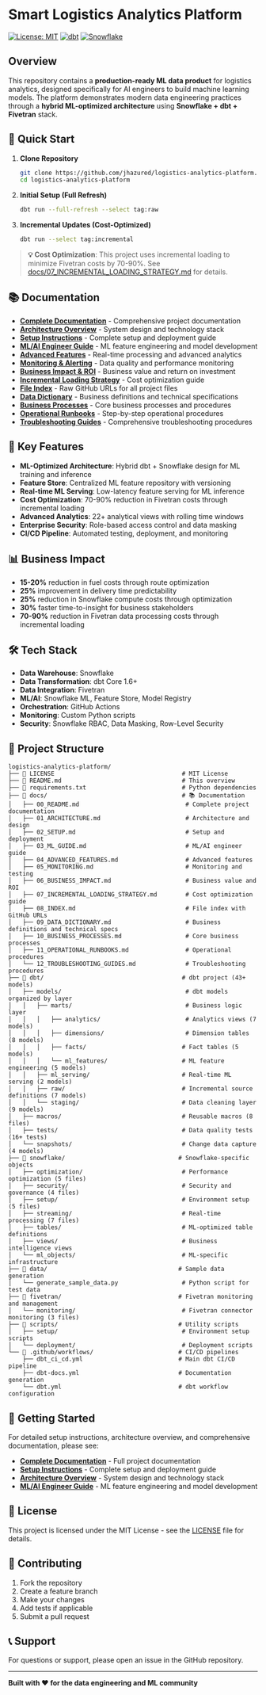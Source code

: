 # Smart Logistics Analytics Platform

[![License: MIT](https://img.shields.io/badge/License-MIT-yellow.svg)](https://opensource.org/licenses/MIT)
[![dbt](https://img.shields.io/badge/dbt-1.0+-orange.svg)](https://www.getdbt.com/)
[![Snowflake](https://img.shields.io/badge/Snowflake-Compatible-blue.svg)](https://www.snowflake.com/)

## Overview

This repository contains a **production-ready ML data product** for logistics analytics, designed specifically for AI engineers to build machine learning models. The platform demonstrates modern data engineering practices through a **hybrid ML-optimized architecture** using **Snowflake + dbt + Fivetran** stack.

## 🚀 Quick Start

1. **Clone Repository**
   ```bash
   git clone https://github.com/jhazured/logistics-analytics-platform.git
   cd logistics-analytics-platform
   ```

2. **Initial Setup (Full Refresh)**
   ```bash
   dbt run --full-refresh --select tag:raw
   ```

3. **Incremental Updates (Cost-Optimized)**
   ```bash
   dbt run --select tag:incremental
   ```

> **💡 Cost Optimization**: This project uses incremental loading to minimize Fivetran costs by 70-90%. See [docs/07_INCREMENTAL_LOADING_STRATEGY.md](docs/07_INCREMENTAL_LOADING_STRATEGY.md) for details.

## 📚 Documentation

- **[Complete Documentation](docs/00_README.md)** - Comprehensive project documentation
- **[Architecture Overview](docs/01_ARCHITECTURE.md)** - System design and technology stack
- **[Setup Instructions](docs/02_SETUP.md)** - Complete setup and deployment guide
- **[ML/AI Engineer Guide](docs/03_ML_GUIDE.md)** - ML feature engineering and model development
- **[Advanced Features](docs/04_ADVANCED_FEATURES.md)** - Real-time processing and advanced analytics
- **[Monitoring & Alerting](docs/05_MONITORING.md)** - Data quality and performance monitoring
- **[Business Impact & ROI](docs/06_BUSINESS_IMPACT.md)** - Business value and return on investment
- **[Incremental Loading Strategy](docs/07_INCREMENTAL_LOADING_STRATEGY.md)** - Cost optimization guide
- **[File Index](docs/08_INDEX.md)** - Raw GitHub URLs for all project files
- **[Data Dictionary](docs/09_DATA_DICTIONARY.md)** - Business definitions and technical specifications
- **[Business Processes](docs/10_BUSINESS_PROCESSES.md)** - Core business processes and procedures
- **[Operational Runbooks](docs/11_OPERATIONAL_RUNBOOKS.md)** - Step-by-step operational procedures
- **[Troubleshooting Guides](docs/12_TROUBLESHOOTING_GUIDES.md)** - Comprehensive troubleshooting procedures

## 🎯 Key Features

- **ML-Optimized Architecture**: Hybrid dbt + Snowflake design for ML training and inference
- **Feature Store**: Centralized ML feature repository with versioning
- **Real-time ML Serving**: Low-latency feature serving for ML inference
- **Cost Optimization**: 70-90% reduction in Fivetran costs through incremental loading
- **Advanced Analytics**: 22+ analytical views with rolling time windows
- **Enterprise Security**: Role-based access control and data masking
- **CI/CD Pipeline**: Automated testing, deployment, and monitoring

## 📊 Business Impact

- **15-20%** reduction in fuel costs through route optimization
- **25%** improvement in delivery time predictability
- **25%** reduction in Snowflake compute costs through optimization
- **30%** faster time-to-insight for business stakeholders
- **70-90%** reduction in Fivetran data processing costs through incremental loading

## 🛠️ Tech Stack

- **Data Warehouse**: Snowflake
- **Data Transformation**: dbt Core 1.6+
- **Data Integration**: Fivetran
- **ML/AI**: Snowflake ML, Feature Store, Model Registry
- **Orchestration**: GitHub Actions
- **Monitoring**: Custom Python scripts
- **Security**: Snowflake RBAC, Data Masking, Row-Level Security

## 📁 Project Structure

```
logistics-analytics-platform/
├── 📄 LICENSE                                    # MIT License
├── 📄 README.md                                  # This overview
├── 📄 requirements.txt                           # Python dependencies
├── 📁 docs/                                      # 📚 Documentation
│   ├── 00_README.md                              # Complete project documentation
│   ├── 01_ARCHITECTURE.md                        # Architecture and design
│   ├── 02_SETUP.md                               # Setup and deployment
│   ├── 03_ML_GUIDE.md                            # ML/AI engineer guide
│   ├── 04_ADVANCED_FEATURES.md                   # Advanced features
│   ├── 05_MONITORING.md                          # Monitoring and testing
│   ├── 06_BUSINESS_IMPACT.md                     # Business value and ROI
│   ├── 07_INCREMENTAL_LOADING_STRATEGY.md        # Cost optimization guide
│   ├── 08_INDEX.md                               # File index with GitHub URLs
│   ├── 09_DATA_DICTIONARY.md                     # Business definitions and technical specs
│   ├── 10_BUSINESS_PROCESSES.md                  # Core business processes
│   ├── 11_OPERATIONAL_RUNBOOKS.md                # Operational procedures
│   └── 12_TROUBLESHOOTING_GUIDES.md              # Troubleshooting procedures
├── 📁 dbt/                                       # dbt project (43+ models)
│   ├── models/                                   # dbt models organized by layer
│   │   ├── marts/                                # Business logic layer
│   │   │   ├── analytics/                        # Analytics views (7 models)
│   │   │   ├── dimensions/                       # Dimension tables (8 models)
│   │   │   ├── facts/                           # Fact tables (5 models)
│   │   │   └── ml_features/                     # ML feature engineering (5 models)
│   │   ├── ml_serving/                          # Real-time ML serving (2 models)
│   │   ├── raw/                                 # Incremental source definitions (7 models)
│   │   └── staging/                             # Data cleaning layer (9 models)
│   ├── macros/                                  # Reusable macros (8 files)
│   ├── tests/                                   # Data quality tests (16+ tests)
│   └── snapshots/                               # Change data capture (4 models)
├── 📁 snowflake/                                # Snowflake-specific objects
│   ├── optimization/                            # Performance optimization (5 files)
│   ├── security/                                # Security and governance (4 files)
│   ├── setup/                                   # Environment setup (5 files)
│   ├── streaming/                               # Real-time processing (7 files)
│   ├── tables/                                  # ML-optimized table definitions
│   ├── views/                                   # Business intelligence views
│   └── ml_objects/                              # ML-specific infrastructure
├── 📁 data/                                     # Sample data generation
│   └── generate_sample_data.py                  # Python script for test data
├── 📁 fivetran/                                 # Fivetran monitoring and management
│   └── monitoring/                              # Fivetran connector monitoring (3 files)
├── 📁 scripts/                                  # Utility scripts
│   ├── setup/                                   # Environment setup scripts
│   └── deployment/                              # Deployment scripts
└── 📁 .github/workflows/                        # CI/CD pipelines
    ├── dbt_ci_cd.yml                           # Main dbt CI/CD pipeline
    ├── dbt-docs.yml                            # Documentation generation
    └── dbt.yml                                 # dbt workflow configuration
```

## 🚀 Getting Started

For detailed setup instructions, architecture overview, and comprehensive documentation, please see:

- **[Complete Documentation](docs/00_README.md)** - Full project documentation
- **[Setup Instructions](docs/02_SETUP.md)** - Complete setup and deployment guide
- **[Architecture Overview](docs/01_ARCHITECTURE.md)** - System design and technology stack
- **[ML/AI Engineer Guide](docs/03_ML_GUIDE.md)** - ML feature engineering and model development

## 📄 License

This project is licensed under the MIT License - see the [LICENSE](LICENSE) file for details.

## 🤝 Contributing

1. Fork the repository
2. Create a feature branch
3. Make your changes
4. Add tests if applicable
5. Submit a pull request

## 📞 Support

For questions or support, please open an issue in the GitHub repository.

---

**Built with ❤️ for the data engineering and ML community**